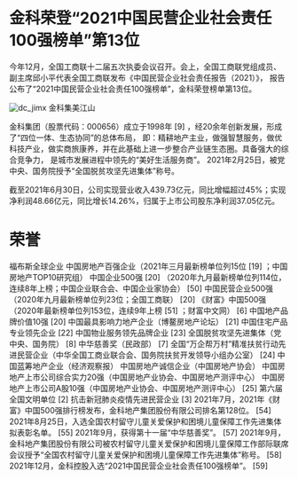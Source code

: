 # 金科荣登“2021中国民营企业社会责任100强榜单”第13位
今年12月，全国工商联十二届五次执委会议召开。会上，全国工商联党组成员、
副主席邱小平代表全国工商联发布《中国民营企业社会责任报告（2021）》，
报告公布了“2021中国民营企业社会责任100强榜单”，金科荣登榜单第13位。

![dc_jimx](https://user-images.githubusercontent.com/97219229/148400079-625a66da-ffea-4cbc-b9c8-822762d2633d.jpg)
金科集美江山


金科集团（股票代码：000656）成立于1998年 [9]  ，经20余年创新发展，形成了“四位一体、生态协同”的总体布局，
即：精耕地产主业，做强智慧服务，做优科技产业，做实商旅康养，并在此基础上进一步整合产业链生态圈。具备强大的综合竞争力，
是城市发展进程中领先的“美好生活服务商”。 
2021年2月25日，被党中央、国务院授予“全国脱贫攻坚先进集体”称号。


截至2021年6月30日，公司实现营业收入439.73亿元，同比增幅超过45%；实现净利润48.66亿元，同比增长14.26%，归属于上市公司股东净利润37.05亿元。


# 荣誉
福布斯全球企业 
中国房地产百强企业（2021年三月最新榜单位列15位 [19]  ；中国房地产TOP10研究组）
中国企业500强 [20]  （2020年九月最新榜单位列114位，连续8年上榜；中国企业联合会、中国企业家协会） [50] 
中国民营企业500强（2020年九月最新榜单位列23位；全国工商联） [20] 
《财富》中国500强（2020年最新榜单位列153位，连续9年上榜 [51]  ；财富中文网） [6] 
中国地产品牌价值10强 [20] 
中国最具影响力地产企业（博鳌房地产论坛） [21] 
中国住宅产品专业领先企业 [22] 
中国物业服务领先品牌企业 [23] 
全国脱贫攻坚先进集体（党中央、国务院） [8] 
中华慈善奖（民政部） [7] 
全国“万企帮万村”精准扶贫行动先进民营企业（中华全国工商业联合会、国务院扶贫开发领导小组办公室） [24] 
中国蓝筹地产企业（经济观察报）
中国房地产诚信企业（中国房地产协会）
中国房地产上市公司综合实力20强（中国房地产业协会、中国房地产测评中心）
中国房地产上市公司A股10强（中国房地产业协会、中国房地产测评中心） [25] 
第六届全国文明单位 [2] 
抗击新冠肺炎疫情先进民营企业 [3] 
2021年7月，2021年《财富》中国500强排行榜发布，金科地产集团股份有限公司排名第128位。 [54] 
2021年8月25日，入选全国农村留守儿童关爱保护和困境儿童保障工作先进集体拟表彰名单。 [55] 
2021年9月，获得第十一届“中华慈善奖”。 [57] 
2021年9月，金科地产集团股份有限公司被农村留守儿童关爱保护和困境儿童保障工作部际联席会议授予“全国农村留守儿童关爱保护和困境儿童保障工作先进集体”称号。 [58] 
2021年12月，金科控股入选“2021中国民营企业社会责任100强榜单”。 [59] 
